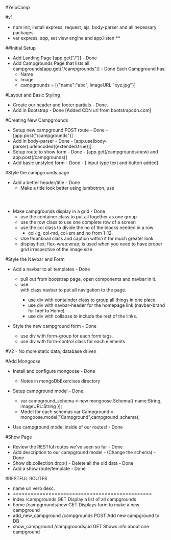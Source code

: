 #YelpCamp

#v1
* npm init, install express, request, ejs, body-parser and all necessary packages.
* var express, app, set view engine and app.listen
** 

##Initial Setup
* Add Landing Page [app.get("/")] - Done
* Add Campgrounds Page that lists all campgrounds[app.get("/campgrounds")] - Done
    Each Campground has:
    * Name
    * Image
    * campgrounds = [{"name":"abc", imageURL:"xyz.jpg"}]

#Layout and Basic Styling
* Create our header and footer partials - Done.
* Add in Bootstrap - Done [Added CDN url from bootstrapcdn.com]

#Creating New Campgrounds
* Setup new campground POST route - Done - [app.post("/campgrounds")] 
* Add in body-parser  - Done - [app.use(body-parser).urlencoded({extended:true})]
* Setup route to show form - Done - [app.get(/campgrounds/new) and app.post(/campgrounds)] 
* Add basic unstyled form - Done - [ input type text and button added]

#Style the campgrounds page
* Add a better header/title - Done
    * Make a title look better using jumbotron, use <header>
* Make campgrounds display in a grid - Done
    * use the container class to put all together as one group
    * use the row class to use one complete row of a screen
    * use the col class to divide the no of the blocks needed in a row
        * col-lg, col-md, col-sm and no from 1-12.
    * Use thumbnail class and caption within it for much greater look.  
    * display:flex; flex-wrap:wrap; is used when you need to have proper grid irrespective of the image size.

#Style the Navbar and Form
* Add a navbar to all templates - Done
    * pull out from bootstrap page, open components and navbar in it.
    * use <nav> with class navbar to put all navigation to the page.
        * use div with containder class to group all things in one place.
        * use div with navbar-header for the homepage link (navbar-brand for href to Home)
        * use div with collapse to include the rest of the links.
        
* Style the new campground form - Done
    * use div with form-group for each form tags.
    * use div with form-control class for each elements


#V2 - No more static data, database driven

#Add Mongoose
* Install and configure mongoose -  Done
    * Notes in mongoDbExercises directory
* Setup campground model - Done.
    *   var campground_schema = new mongoose.Schema({
            name:String,
            imageURL:String
        });
    *   Model for each schemas
        var Campground = mongoose.model("Campground",campground_schema);

* Use campground model inside of our routes! - Done

#Show Page
* Review the RESTful routes we've seen so far - Done
* Add description to our campground model - (Change the schema) - Done
* Show db.collection.drop() - Delete all the old data - Done
* Add a show route/template - Done


#RESTFUL ROUTES

* name      url             verb    desc.
* ===============================================
* index                 /campgrounds      GET   Display a list of all campgrounds
* home                  /campgrounds/new  GET   Displays form to make a new campground
* add_new_campground    /campgrounds      POST  Add new campground to DB
* show_campground       /campgrounds/:id  GET   Shows info about one campground